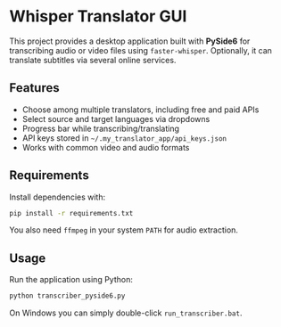 # Whisper Translator GUI

This project provides a desktop application built with **PySide6** for transcribing audio or video files using `faster-whisper`. Optionally, it can translate subtitles via several online services.

## Features
- Choose among multiple translators, including free and paid APIs
- Select source and target languages via dropdowns
- Progress bar while transcribing/translating
- API keys stored in `~/.my_translator_app/api_keys.json`
- Works with common video and audio formats

## Requirements
Install dependencies with:
```bash
pip install -r requirements.txt
```

You also need `ffmpeg` in your system `PATH` for audio extraction.

## Usage
Run the application using Python:
```bash
python transcriber_pyside6.py
```
On Windows you can simply double-click `run_transcriber.bat`.
